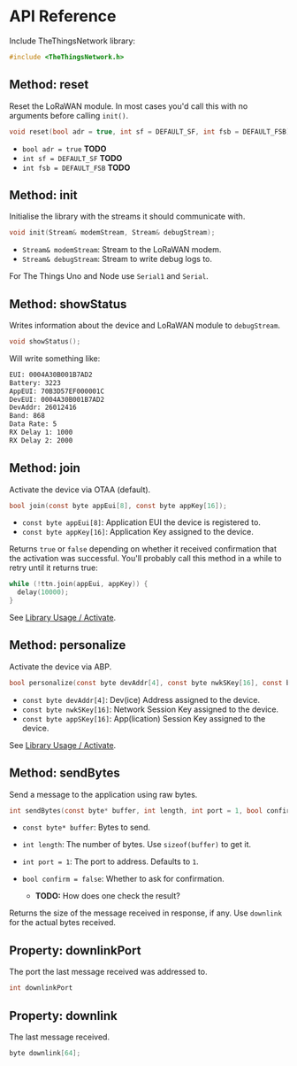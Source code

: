 # API Reference

Include TheThingsNetwork library:

```c
#include <TheThingsNetwork.h>
```

## Method: reset
Reset the LoRaWAN module. In most cases you'd call this with no arguments before calling `init()`.

```c
void reset(bool adr = true, int sf = DEFAULT_SF, int fsb = DEFAULT_FSB);
```

- `bool adr = true` **TODO**
- `int sf = DEFAULT_SF` **TODO**
- `int fsb = DEFAULT_FSB` **TODO**

## Method: init
Initialise the library with the streams it should communicate with.

```c
void init(Stream& modemStream, Stream& debugStream);
```

- `Stream& modemStream`: Stream to the LoRaWAN modem.
- `Stream& debugStream`: Stream to write debug logs to.

For The Things Uno and Node use `Serial1` and `Serial`.

## Method: showStatus
Writes information about the device and LoRaWAN module to `debugStream`.

```c
void showStatus();
```

Will write something like:

```bash
EUI: 0004A30B001B7AD2
Battery: 3223
AppEUI: 70B3D57EF000001C
DevEUI: 0004A30B001B7AD2
DevAddr: 26012416
Band: 868
Data Rate: 5
RX Delay 1: 1000
RX Delay 2: 2000
```

## Method: join
Activate the device via OTAA (default).

```c
bool join(const byte appEui[8], const byte appKey[16]);
```

- `const byte appEui[8]`: Application EUI the device is registered to.
- `const byte appKey[16]`: Application Key assigned to the device.

Returns `true` or `false` depending on whether it received confirmation that the activation was successful. You'll probably call this method in a while to retry until it returns true:

```c
while (!ttn.join(appEui, appKey)) {
  delay(10000);
}
```

See [Library Usage / Activate](#activate).

## Method: personalize
Activate the device via ABP.

```c
bool personalize(const byte devAddr[4], const byte nwkSKey[16], const byte appSKey[16]);
```

- `const byte devAddr[4]`: Dev(ice) Address assigned to the device.
- `const byte nwkSKey[16]`: Network Session Key assigned to the device.
- `const byte appSKey[16]`: App(lication) Session Key assigned to the device.

See [Library Usage / Activate](#activate).

## Method: sendBytes
Send a message to the application using raw bytes.

```c
int sendBytes(const byte* buffer, int length, int port = 1, bool confirm = false);
```

- `const byte* buffer`: Bytes to send.
- `int length`: The number of bytes. Use `sizeof(buffer)` to get it.
- `int port = 1`: The port to address. Defaults to `1`.
- `bool confirm = false`: Whether to ask for confirmation.

	- **TODO:** How does one check the result?

Returns the size of the message received in response, if any. Use `downlink` for the actual bytes received.

## Property: downlinkPort
The port the last message received was addressed to.

```c
int downlinkPort
```

## Property: downlink
The last message received.

```c
byte downlink[64];
```
